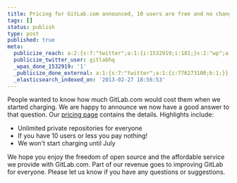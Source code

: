 ```yaml
---
title: Pricing for GitLab.com announced, 10 users are free and no change until July
tags: []
status: publish
type: post
published: true
meta:
  publicize_reach: a:2:{s:7:"twitter";a:1:{i:1532919;i:181;}s:2:"wp";a:1:{i:0;i:5;}}
  publicize_twitter_user: gitlabhq
  _wpas_done_1532919: '1'
  _publicize_done_external: a:1:{s:7:"twitter";a:1:{i:776273100;b:1;}}
  _elasticsearch_indexed_on: '2013-02-27 18:56:53'
---
```

People wanted to know how much GitLab.com would cost them when we started charging. We are happy to announce we now have a good answer to that question. Our [pricing page](https://www.gitlab.com/gitlab-com/) contains the details. Highlights include:

- Unlimited private repositories for everyone
- If you have 10 users or less you pay nothing!
- We won't start charging until July

We hope you enjoy the freedom of open source and the affordable service we provide with GitLab.com. Part of our revenue goes to improving GitLab for everyone. Please let us know if you have any questions or suggestions.